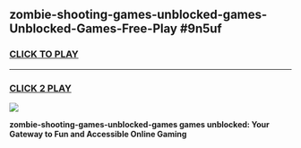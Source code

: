 
## zombie-shooting-games-unblocked-games-Unblocked-Games-Free-Play #9n5uf
<h3>
<a href="https://us.freeplayer.one?title=zombie-shooting-games-unblocked-games&ref=9M">CLICK TO PLAY</a></h3>
<hr>

<h3>
<a href="https://us.freeplayer.one?title=zombie-shooting-games-unblocked-games&ref=9M">CLICK 2 PLAY</a>
  
</h3>

<a href="https://us.freeplayer.one?title=zombie-shooting-games-unblocked-games&ref=9M"><img src="https://clearcache.store/games.png"></a>


**zombie-shooting-games-unblocked-games games unblocked: Your Gateway to Fun and Accessible Online Gaming**
